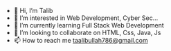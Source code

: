 - 👋 Hi, I’m Talib
- 👀 I’m interested in Web Development, Cyber Sec...
- 🌱 I’m currently learning Full Stack Web Development
- 💞️ I’m looking to collaborate on HTML, Css, Java, Js
- 📫 How to reach me taalibullah786@gmail.com

<!---
talib789/talib789 is a ✨ special ✨ repository because its `README.md` (this file) appears on your GitHub profile.
You can click the Preview link to take a look at your changes.
--->
